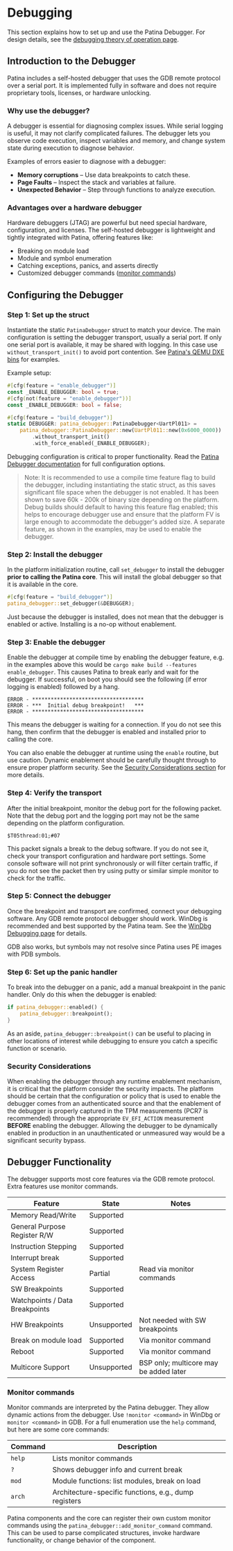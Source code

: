 # Debugging

This section explains how to set up and use the Patina Debugger. For design details, see the
[debugging theory of operation page](../dxe_core/debugging.md).

## Introduction to the Debugger

Patina includes a self-hosted debugger that uses the GDB remote protocol over a serial port.
It is implemented fully in software and does not require proprietary tools, licenses, or hardware
unlocking.

### Why use the debugger?

A debugger is essential for diagnosing complex issues. While serial logging is useful, it may not
clarify complicated failures. The debugger lets you observe code execution, inspect variables and
memory, and change system state during execution to diagnose behavior.

Examples of errors easier to diagnose with a debugger:

- **Memory corruptions** – Use data breakpoints to catch these.
- **Page Faults** – Inspect the stack and variables at failure.
- **Unexpected Behavior** – Step through functions to analyze execution.

### Advantages over a hardware debugger

Hardware debuggers (JTAG) are powerful but need special hardware, configuration, and licenses.
The self-hosted debugger is lightweight and tightly integrated with Patina, offering features like:

- Breaking on module load
- Module and symbol enumeration
- Catching exceptions, panics, and asserts directly
- Customized debugger commands ([monitor commands](#monitor-commands))

## Configuring the Debugger

### Step 1: Set up the struct

Instantiate the static `PatinaDebugger` struct to match your device. The main configuration is
setting the debugger transport, usually a serial port. If only one serial port is available, it may
be shared with logging. In this case use `without_transport_init()` to avoid port contention. See
[Patina's QEMU DXE bins](https://github.com/OpenDevicePartnership/patina-dxe-core-qemu/tree/main/bin)
for examples.

Example setup:

```rust
#[cfg(feature = "enable_debugger")]
const _ENABLE_DEBUGGER: bool = true;
#[cfg(not(feature = "enable_debugger"))]
const _ENABLE_DEBUGGER: bool = false;

#[cfg(feature = "build_debugger")]
static DEBUGGER: patina_debugger::PatinaDebugger<UartPl011> =
    patina_debugger::PatinaDebugger::new(UartPl011::new(0x6000_0000))
        .without_transport_init()
        .with_force_enabled(_ENABLE_DEBUGGER);
```

Debugging configuration is critical to proper functionality. Read the [Patina Debugger documentation](https://github.com/OpenDevicePartnership/patina/blob/main/core/patina_debugger/src/debugger.rs)
for full configuration options.

> Note: It is recommended to use a compile time feature flag to build the debugger, including instantiating the
> static struct, as this saves significant file space when the debugger is not enabled. It has been shown to save
> 60k - 200k of binary size depending on the platform. Debug builds should default to having this feature flag enabled;
> this helps to encourage debugger use and ensure that the platform FV is large enough to accommodate the debugger's
> added size. A separate feature, as shown in the examples, may be used to enable the debugger.

### Step 2: Install the debugger

In the platform initialization routine, call `set_debugger` to install the debugger
**prior to calling the Patina core**. This will install the global debugger so that
it is available in the core.

```rust
#[cfg(feature = "build_debugger")]
patina_debugger::set_debugger(&DEBUGGER);
```

Just because the debugger is installed, does not mean that the debugger is enabled
or active. Installing is a no-op without enablement.

### Step 3: Enable the debugger

Enable the debugger at compile time by enabling the debugger feature, e.g. in the examples above this would be
`cargo make build --features enable_debugger`. This causes Patina to break early and wait for the debugger. If
successful, on boot you should see the following (if error logging is enabled) followed by a hang.

```text
ERROR - ************************************
ERROR - ***  Initial debug breakpoint!   ***
ERROR - ************************************
```

This means the debugger is waiting for a connection. If you do not see this hang,
then confirm that the debugger is enabled and installed prior to calling the core.

You can also enable the debugger at runtime using the `enable` routine, but use caution.
Dynamic enablement should be carefully thought through to ensure proper platform security.
See the [Security Considerations section](#security-considerations) for more details.

### Step 4: Verify the transport

After the initial breakpoint, monitor the debug port for the following packet.
Note that the debug port and the logging port may not be the same depending on
the platform configuration.

```text
$T05thread:01;#07
```

This packet signals a break to the debug software. If you do not see it, check your transport
configuration and hardware port settings. Some console software will not print
synchronously or will filter certain traffic, if you do not see the packet then try using
putty or similar simple monitor to check for the traffic.

### Step 5: Connect the debugger

Once the breakpoint and transport are confirmed, connect your debugging software. Any GDB remote
protocol debugger should work. WinDbg is recommended and best supported by the Patina team.
See the [WinDbg Debugging page](debugging/windbg_debugging.md) for details.

GDB also works, but symbols may not resolve since Patina uses PE images with PDB symbols.

### Step 6: Set up the panic handler

To break into the debugger on a panic, add a manual breakpoint in the panic handler. Only do this
when the debugger is enabled:

```rust
if patina_debugger::enabled() {
    patina_debugger::breakpoint();
}
```

As an aside, `patina_debugger::breakpoint()` can be useful to placing in other locations
of interest while debugging to ensure you catch a specific function or scenario.

### Security Considerations

When enabling the debugger through any runtime enablement mechanism, it is critical
that the platform consider the security impacts. The platform should be certain
that the configuration or policy that is used to enable the debugger comes from
an authenticated source and that the enablement of the debugger is properly captured
in the TPM measurements (PCR7 is recommended) through the appropriate `EV_EFI_ACTION`
measurement **BEFORE** enabling the debugger. Allowing the debugger to be dynamically
enabled in production in an unauthenticated or unmeasured way would be a significant
security bypass.

## Debugger Functionality

The debugger supports most core features via the GDB remote protocol. Extra features use monitor
commands.

| Feature                       | State        | Notes                                  |
|-------------------------------|--------------|----------------------------------------|
| Memory Read/Write             | Supported    |                                        |
| General Purpose Register R/W  | Supported    |                                        |
| Instruction Stepping          | Supported    |                                        |
| Interrupt break               | Supported    |                                        |
| System Register Access        | Partial      | Read via monitor commands              |
| SW Breakpoints                | Supported    |                                        |
| Watchpoints / Data Breakpoints| Supported    |                                        |
| HW Breakpoints                | Unsupported  | Not needed with SW breakpoints         |
| Break on module load          | Supported    | Via monitor command                    |
| Reboot                        | Supported    | Via monitor command                    |
| Multicore Support             | Unsupported  | BSP only; multicore may be added later |

### Monitor commands

Monitor commands are interpreted by the Patina debugger. They allow dynamic actions from the
debugger. Use `!monitor <command>` in WinDbg or `monitor <command>` in GDB. For a full
enumeration use the `help` command, but here are some core commands:

| Command     | Description                                           |
|-------------|-------------------------------------------------------|
| `help`      | Lists monitor commands                                |
| `?`         | Shows debugger info and current break                 |
| `mod`       | Module functions: list modules, break on load         |
| `arch`      | Architecture-specific functions, e.g., dump registers |

Patina components and the core can register their own custom monitor commands using the
`patina_debugger::add_monitor_command` command. This can be used to parse complicated
structures, invoke hardware functionality, or change behavior of the component.
